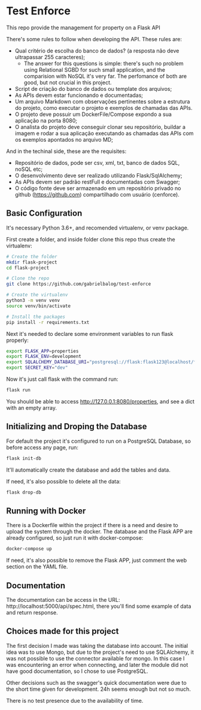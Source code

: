 # Test Enforce

This repo provide the management for property on a Flask API

There's some rules to follow when developing the API. These rules are:
- Qual critério de escolha do banco de dados? (a resposta não deve ultrapassar 255 caracteres);
  - The answer for this questions is simple: there's such no problem using Relational SGBD for such small application, and the comparision with
  NoSQL it's very far. The perfomance of both are good, but not crucial in this project.
- Script de criação do banco de dados ou template dos arquivos;
- As APIs devem estar funcionando e documentadas;
- Um arquivo Markdown com observações pertinentes sobre a estrutura do projeto, como executar o projeto e exemplos de chamadas das APIs.
- O projeto deve possuir um DockerFile/Compose expondo a sua aplicação na porta 8080;
- O analista do projeto deve conseguir clonar seu repositório, buildar a imagem e rodar a sua aplicação executando as chamadas das APIs com os exemplos apontados no arquivo MD;


And in the techinal side, these are the requisites:

- Repositório de dados, pode ser csv, xml, txt, banco de dados SQL, noSQL etc;
- O desenvolvimento deve ser realizado utilizando Flask/SqlAlchemy;
- As APIs devem ser padrão restFull e documentadas com Swagger;
- O código fonte deve ser armazenado em um repositório privado no github (https://github.com) compartilhado com usuário (cenforce).

## Basic Configuration

It's necessary Python 3.6+, and recomended virtualenv, or venv package.

First create a folder, and inside folder clone this repo thus create the virtualenv:

``` bash
# Create the folder
mkdir flask-project
cd flask-project

# Clone the repo
git clone https://github.com/gabrielbalog/test-enforce

# Create the virtualenv
python3 -m venv venv
source venv/bin/activate

# Install the packages
pip install -r requirements.txt
```
Next it's needed to declare some environment variables to run flask properly:

``` bash
export FLASK_APP=properties
export FLASK_ENV=development
export SQLALCHEMY_DATABASE_URI="postgresql://flask:flask123@localhost/flask"
export SECRET_KEY="dev"
```

Now it's just call flask with the command run:

``` bash
flask run
```

You should be able to access http://127.0.0.1:8080/properties, and see a dict with an empty array.

## Initializing and Droping the Database

For default the project it's configured to run on a PostgreSQL Database, so before access any page, run:

``` bash
flask init-db
```

It'll automatically create the database and add the tables and data.

If need, it's also possible to delete all the data:

``` bash
flask drop-db
```


## Running with Docker

There is a Dockerfile within the project if there is a need and desire to upload the system through the docker. The database and the Flask APP are already configured,
so just run it with docker-compose:

```bash
docker-compose up
```

If need, it's also possible to remove the Flask APP, just comment the web section on the YAML file.


## Documentation

The documentation can be access in the URL: http://localhost:5000/api/spec.html, there you'll find some example of data and return response.

## Choices made for this project

The first decision I made was taking the database into account. The initial idea was to use Mongo, but due to the project's need to use SQLAlchemy, it was not possible to use the connector available for mongo. In this case I was encountering an error when connecting, and later the module did not have good documentation, so I chose to use PostgreSQL.

Other decisions such as the swagger's quick documentation were due to the short time given for development. 24h seems enough but not so much.

There is no test presence due to the availability of time.
